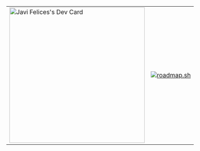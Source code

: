 | | |
|---|---|
|<a href="https://app.daily.dev/javifelices"><img src="https://api.daily.dev/devcards/v2/cd6de26aeb424e4e966d4af61eee2df6.png?type=default&r=24p" width="356" alt="Javi Felices's Dev Card"/></a>|<a href="https://roadmap.sh"><img src="https://roadmap.sh/card/tall/679aaf3631e842a9fc683fd5?variant=dark" alt="roadmap.sh"/></a>|
